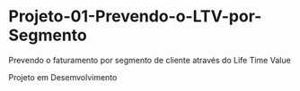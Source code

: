 # Projeto-01-Prevendo-o-LTV-por-Segmento
Prevendo o faturamento por segmento de cliente através do Life Time Value


Projeto em Desemvolvimento
